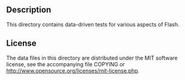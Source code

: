 Description
------------

This directory contains data-driven tests for various aspects of Flash.

License
--------

The data files in this directory are distributed under the MIT software
license, see the accompanying file COPYING or
http://www.opensource.org/licenses/mit-license.php.


